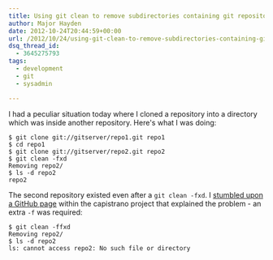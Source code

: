 ```yaml
---
title: Using git clean to remove subdirectories containing git repositories
author: Major Hayden
date: 2012-10-24T20:44:59+00:00
url: /2012/10/24/using-git-clean-to-remove-subdirectories-containing-git-repositories/
dsq_thread_id:
  - 3645275793
tags:
  - development
  - git
  - sysadmin

---
```

I had a peculiar situation today where I cloned a repository into a directory which was inside another repository. Here's what I was doing:

```
$ git clone git://gitserver/repo1.git repo1
$ cd repo1
$ git clone git://gitserver/repo2.git repo2
$ git clean -fxd
Removing repo2/
$ ls -d repo2
repo2
```


The second repository existed even after a `git clean -fxd`. I [stumbled upon a GitHub page][1] within the capistrano project that explained the problem - an extra `-f` was required:

```
$ git clean -ffxd
Removing repo2/
$ ls -d repo2
ls: cannot access repo2: No such file or directory
```


 [1]: https://github.com/capistrano/capistrano/issues/135
